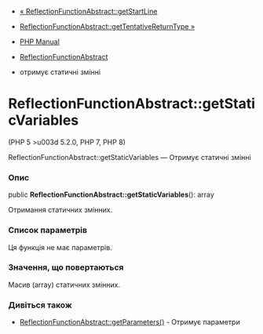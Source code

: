 - [«
ReflectionFunctionAbstract::getStartLine](reflectionfunctionabstract.getstartline.md)
- [ReflectionFunctionAbstract::getTentativeReturnType
»](reflectionfunctionabstract.gettentativereturntype.md)

- [PHP Manual](index.md)
- [ReflectionFunctionAbstract](class.reflectionfunctionabstract.md)
- отримує статичні змінні

# ReflectionFunctionAbstract::getStaticVariables

(PHP 5 \>u003d 5.2.0, PHP 7, PHP 8)

ReflectionFunctionAbstract::getStaticVariables — Отримує статичні
змінні

### Опис

public **ReflectionFunctionAbstract::getStaticVariables**(): array

Отримання статичних змінних.

### Список параметрів

Ця функція не має параметрів.

### Значення, що повертаються

Масив (array) статичних змінних.

### Дивіться також

- [ReflectionFunctionAbstract::getParameters()](reflectionfunctionabstract.getparameters.md) -
Отримує параметри

